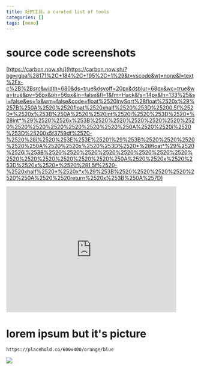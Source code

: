 ```yaml
---
title: 好的工具。a curated list of tools
categories: []
tags: [memo]
---
```


# source code screenshots

[https://carbon.now.sh/](https://carbon.now.sh/?bg=rgba%28171%2C+184%2C+195%2C+1%29&t=vscode&wt=none&l=text%2Fx-c%2B%2Bsrc&width=680&ds=true&dsyoff=20px&dsblur=68px&wc=true&wa=true&pv=56px&ph=56px&ln=false&fl=1&fm=Hack&fs=14px&lh=133%25&si=false&es=1x&wm=false&code=float%2520InvSqrt%28float%2520x%29%257B%250A%2520%2520float%2520xhalf%2520%253D%25200.5f%2520*%2520x%253B%250A%2520%2520int%2520i%2520%253D%2520*%28int*%29%2520%2526x%253B%2520%2520%2520%2520%2520%2520%2520%2520%2520%2520%2520%2520%250A%2520%2520i%2520%253D%25200x5f3759df%2520-%2520%28i%2520%253E%253E%25201%29%253B%2520%2520%2520%2520%250A%2520%2520x%2520%253D%2520*%28float*%29%2520%2526i%253B%2520%2520%2520%2520%2520%2520%2520%2520%2520%2520%2520%2520%2520%2520%250A%2520%2520x%2520%253D%2520x%2520*%2520%281.5f%2520-%2520xhalf%2520*%2520x*x%29%253B%2520%2520%2520%2520%2520%250A%2520%2520return%2520x%253B%250A%257D)

<iframe
src="https://carbon.now.sh/embed?bg=rgba%28171%2C+184%2C+195%2C+1%29&t=vscode&wt=none&l=text%2Fx-c%2B%2Bsrc&width=680&ds=true&dsyoff=20px&dsblur=68px&wc=true&wa=true&pv=56px&ph=56px&ln=false&fl=1&fm=Hack&fs=14px&lh=133%25&si=false&es=1x&wm=false&code=float%2520InvSqrt%28float%2520x%29%257B%250A%2520%2520float%2520xhalf%2520%253D%25200.5f%2520*%2520x%253B%250A%2520%2520int%2520i%2520%253D%2520*%28int*%29%2520%2526x%253B%2520%2520%2520%2520%2520%2520%2520%2520%2520%2520%2520%2520%250A%2520%2520i%2520%253D%25200x5f3759df%2520-%2520%28i%2520%253E%253E%25201%29%253B%2520%2520%2520%2520%250A%2520%2520x%2520%253D%2520*%28float*%29%2520%2526i%253B%2520%2520%2520%2520%2520%2520%2520%2520%2520%2520%2520%2520%2520%2520%250A%2520%2520x%2520%253D%2520x%2520*%2520%281.5f%2520-%2520xhalf%2520*%2520x*x%29%253B%2520%2520%2520%2520%2520%250A%2520%2520return%2520x%253B%250A%257D"
style="width: 453px; height: 335px; border:0; transform: scale(1); overflow:hidden;"
sandbox="allow-scripts allow-same-origin">
</iframe>

# lorem ipsum but it's picture

`https://placehold.co/600x400/orange/blue`

![](https://placehold.co/600x300/orange/blue)
